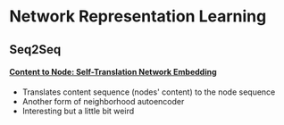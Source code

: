 # Network Representation Learning



## Seq2Seq

#### [Content to Node: Self-Translation Network Embedding](https://dl.acm.org/citation.cfm?id=3219988)

* Translates content sequence (nodes' content) to the node sequence
* Another form of neighborhood autoencoder
* Interesting but a little bit weird 

